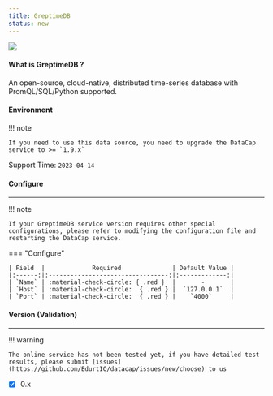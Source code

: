 ```yaml
---
title: GreptimeDB
status: new
---
```


<img src="/assets/plugin/greptimedb.png" class="connector-logo" />

#### What is GreptimeDB ?

An open-source, cloud-native, distributed time-series database with PromQL/SQL/Python supported.

#### Environment

!!! note

    If you need to use this data source, you need to upgrade the DataCap service to >= `1.9.x`

Support Time: `2023-04-14`

#### Configure

---

!!! note

    If your GreptimeDB service version requires other special configurations, please refer to modifying the configuration file and restarting the DataCap service.

=== "Configure"

    | Field  |             Required              | Default Value |
    |:------:|:---------------------------------:|:-------------:|
    | `Name` | :material-check-circle: { .red }  |       -       |
    | `Host` | :material-check-circle:  { .red } |  `127.0.0.1`  |
    | `Port` | :material-check-circle:  { .red } |    `4000`     |

#### Version (Validation)

---

!!! warning

    The online service has not been tested yet, if you have detailed test results, please submit [issues](https://github.com/EdurtIO/datacap/issues/new/choose) to us

- [x] 0.x

